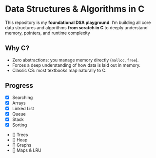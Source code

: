 # Data Structures & Algorithms in C

This repository is my **foundational DSA playground**. I’m building all core data structures and algorithms **from scratch in C** to deeply understand memory, pointers, and runtime complexity

## Why C?

- Zero abstractions: you manage memory directly (`malloc`, `free`).
- Forces a deep understanding of how data is laid out in memory.
- Classic CS: most textbooks map naturally to C.

## Progress

- [x] Searching
- [x] Arrays
- [x] Linked List
- [x] Queue
- [x] Stack
- [x] Sorting
- [] Trees
- [] Heap
- [] Graphs
- [] Maps & LRU
